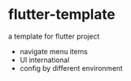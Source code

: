 # flutter-template

a template for flutter project

* navigate menu items
* UI international
* config by different environment
